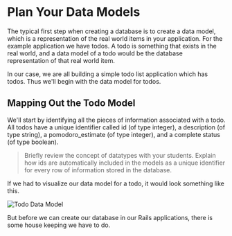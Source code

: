 # Plan Your Data Models
The typical first step when creating a database is to create a data model, which is a representation of the real world items in your application. For the example application we have todos. A todo is something that exists in the real world, and a data model of a todo would be the database representation of that real world item.

In our case, we are all building a simple todo list application which has todos. Thus we'll begin with the data model for todos.

## Mapping Out the Todo Model
We'll start by identifying all the pieces of information associated with a todo. All todos have a unique identifier called id (of type integer), a description (of type string), a pomodoro_estimate (of type integer), and a complete status (of type boolean).

>Briefly review the concept of datatypes with your students. Explain how ids are automatically included in the models as a unique identifier for every row of information stored in the database.

If we had to visualize our data model for a todo, it would look something like this.

![Todo Data Model](/images/plan_your_data_models/02.png "Todo Data Model")

But before we can create our database in our Rails applications, there is some house keeping we have to do.
